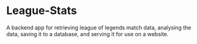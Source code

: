 # League-Stats
A backend app for retrieving league of legends match data, analysing the data, saving it to a database, and serving it for use on a website.
